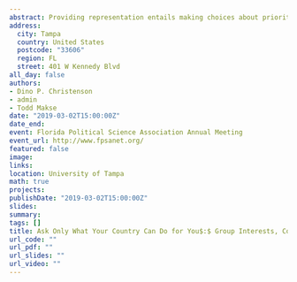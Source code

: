 ```yaml
---
abstract: Providing representation entails making choices about prioritizing the needs of diverse groups within one’s constituency. While citizens cannot reasonably expect that representatives will cater to their particular interests or priorities all the time, we know little about citizens’ expectations in this regard. In this paper, we present the results of two survey experiments that probe the relationship between citizens’ group identifications, their perceptions of their constituencies, and their demands regarding representation. We find that citizens are generally egocentric, in that they expect a representative to cater to personally relevant interests even when such interests are not an important part of the representative’s constituency. Moreover, we find that this egocentrism is not mitigated through the provision of information about the district’s diversity or composition, indicating that voter ignorance about the nature of constituencies is not the primary cause of these expectations. Regardless of sophistication, we observe expectations that are unrealistically self-centered.  
address:
  city: Tampa
  country: United States
  postcode: "33606"
  region: FL
  street: 401 W Kennedy Blvd
all_day: false
authors:
- Dino P. Christenson
- admin
- Todd Makse
date: "2019-03-02T15:00:00Z"
date_end: 
event: Florida Political Science Association Annual Meeting
event_url: http://www.fpsanet.org/
featured: false
image:
links:
location: University of Tampa
math: true
projects:
publishDate: "2019-03-02T15:00:00Z"
slides: 
summary: 
tags: []
title: Ask Only What Your Country Can Do for You$:$ Group Interests, Constituency Characteristics, and Demands for Representation
url_code: ""
url_pdf: ""
url_slides: ""
url_video: ""
---
```


